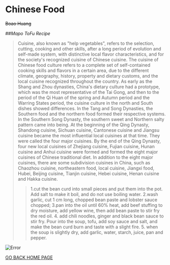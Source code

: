 # **Chinese Food**

~~Boao Huang~~

##*Mapo ToFu Recipe*
>Cuisine, also known as "help vegetables", refers to the selection, cutting, cooking and other skills, after a long period of evolution and self-made system, with distinctive local flavor characteristics, and for the society's recognized cuisine of Chinese cuisine.
The cuisine of Chinese food culture refers to a complete set of self-contained cooking skills and flavors in a certain area, due to the different climate, geography, history, property and dietary customs, and the local cuisine recognized throughout the country.
As early as the Shang and Zhou dynasties, China's dietary culture had a prototype, which was the most representative of the Tai Gong, and then to the period of the Qi Huan of the spring and Autumn period and the Warring States period, the cuisine culture in the north and South dishes showed differences. In the Tang and Song Dynasties, the Southern food and the northern food formed their respective systems. In the Southern Song Dynasty, the southern sweet and Northern salty pattern came into being. At the beginning of the Qing Dynasty, Shandong cuisine, Sichuan cuisine, Cantonese cuisine and Jiangsu cuisine became the most influential local cuisines at that time. They were called the four major cuisines. By the end of the Qing Dynasty, four new local cuisines of Zhejiang cuisine, Fujian cuisine, Hunan cuisine and Anhui cuisine were formed and formed the eight major cuisines of Chinese traditional diet.
In addition to the eight major cuisines, there are some subdivision cuisines in China, such as Chaozhou cuisine, northeastern food, local cuisine, Jiangxi food, Hubei, Beijing cuisine, Tianjin cuisine, Hebei cuisine, Henan cuisine and Hakka cuisine.
>>1.cut the bean curd into small pieces and put them into the pot. Add salt to make it boil, and do not use boiling water.
>>2.wash garlic, cut 1 cm long, chopped bean paste and lobster sauce chopped;
>>3.pan into the oil until 60% heat, add beef stuffing to dry moisture, add yellow wine, then add bean paste to stir fry the red oil.
>>4. add chili noodles, ginger and black bean sauce to stir fry. Pour into the soup, tofu, add soy sauce and salt, and make the bean curd burn and taste with a slight fire.
>>5. when the soup is slightly dry, add garlic, water, starch, juice, pan and pepper.

![Error](http://www.kedo.gov.cn/upload/resources/image/2015/06/24/90333.jpg)

[GO BACK HOME PAGE](README.md)

